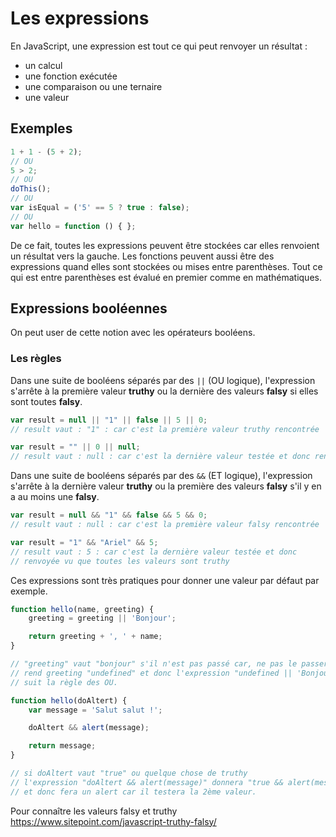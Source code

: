 # Les expressions

En JavaScript, une expression est tout ce qui peut renvoyer un résultat : 
- un calcul
- une fonction exécutée
- une comparaison ou une ternaire
- une valeur

## Exemples

```javascript
1 + 1 - (5 + 2);
// OU
5 > 2;
// OU
doThis();
// OU
var isEqual = ('5' == 5 ? true : false);
// OU
var hello = function () { };
```

De ce fait, toutes les expressions peuvent être stockées car elles renvoient un résultat vers la gauche. 
Les fonctions peuvent aussi être des expressions quand elles sont stockées ou mises entre parenthèses.
Tout ce qui est entre parenthèses est évalué en premier comme en mathématiques.


## Expressions booléennes

On peut user de cette notion avec les opérateurs booléens.

### Les règles

Dans une suite de booléens séparés par des `||` (OU logique), l'expression s'arrête à la première valeur **truthy** ou la dernière des valeurs **falsy** si elles sont toutes **falsy**.

```javascript
var result = null || "1" || false || 5 || 0;
// result vaut : "1" : car c'est la première valeur truthy rencontrée

var result = "" || 0 || null;
// result vaut : null : car c'est la dernière valeur testée et donc renvoyée même si elle est fausse
```

Dans une suite de booléens séparés par des `&&` (ET logique), l'expression s'arrête à la dernière valeur **truthy** ou la première des valeurs **falsy** s'il y en a au moins une **falsy**.

```javascript
var result = null && "1" && false && 5 && 0;
// result vaut : null : car c'est la première valeur falsy rencontrée

var result = "1" && "Ariel" && 5;
// result vaut : 5 : car c'est la dernière valeur testée et donc 
// renvoyée vu que toutes les valeurs sont truthy
```

Ces expressions sont très pratiques pour donner une valeur par défaut par exemple.
```javascript
function hello(name, greeting) {
    greeting = greeting || 'Bonjour';

    return greeting + ', ' + name;
}

// "greeting" vaut "bonjour" s'il n'est pas passé car, ne pas le passer
// rend greeting "undefined" et donc l'expression "undefined || 'Bonjour'" 
// suit la règle des OU.
```

```javascript
function hello(doAltert) {
    var message = 'Salut salut !';

    doAltert && alert(message);

    return message;
}

// si doAltert vaut "true" ou quelque chose de truthy
// l'expression "doAltert && alert(message)" donnera "true && alert(message)"
// et donc fera un alert car il testera la 2ème valeur.
```

Pour connaître les valeurs falsy et truthy
https://www.sitepoint.com/javascript-truthy-falsy/
